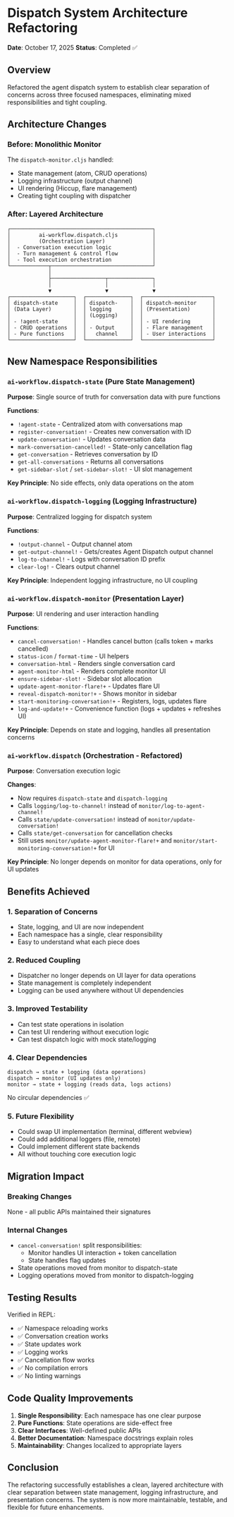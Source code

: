 # Dispatch System Architecture Refactoring

**Date**: October 17, 2025
**Status**: Completed ✅

## Overview

Refactored the agent dispatch system to establish clear separation of concerns across three focused namespaces, eliminating mixed responsibilities and tight coupling.

## Architecture Changes

### Before: Monolithic Monitor
The `dispatch-monitor.cljs` handled:
- State management (atom, CRUD operations)
- Logging infrastructure (output channel)
- UI rendering (Hiccup, flare management)
- Creating tight coupling with dispatcher

### After: Layered Architecture

```
┌─────────────────────────────────────────────┐
│         ai-workflow.dispatch.cljs           │
│         (Orchestration Layer)               │
│  - Conversation execution logic             │
│  - Turn management & control flow           │
│  - Tool execution orchestration             │
└────────────┬────────────────────────────────┘
             │
             ├─────────────────┬──────────────┐
             │                 │              │
             ▼                 ▼              ▼
┌────────────────────┐  ┌──────────────┐  ┌──────────────────────┐
│ dispatch-state     │  │ dispatch-    │  │ dispatch-monitor     │
│ (Data Layer)       │  │ logging      │  │ (Presentation)       │
│                    │  │ (Logging)    │  │                      │
│ - !agent-state     │  │              │  │ - UI rendering       │
│ - CRUD operations  │  │ - Output     │  │ - Flare management   │
│ - Pure functions   │  │   channel    │  │ - User interactions  │
└────────────────────┘  └──────────────┘  └──────────────────────┘
```

## New Namespace Responsibilities

### `ai-workflow.dispatch-state` (Pure State Management)
**Purpose**: Single source of truth for conversation data with pure functions

**Functions**:
- `!agent-state` - Centralized atom with conversations map
- `register-conversation!` - Creates new conversation with ID
- `update-conversation!` - Updates conversation data
- `mark-conversation-cancelled!` - State-only cancellation flag
- `get-conversation` - Retrieves conversation by ID
- `get-all-conversations` - Returns all conversations
- `get-sidebar-slot` / `set-sidebar-slot!` - UI slot management

**Key Principle**: No side effects, only data operations on the atom

### `ai-workflow.dispatch-logging` (Logging Infrastructure)
**Purpose**: Centralized logging for dispatch system

**Functions**:
- `!output-channel` - Output channel atom
- `get-output-channel!` - Gets/creates Agent Dispatch output channel
- `log-to-channel!` - Logs with conversation ID prefix
- `clear-log!` - Clears output channel

**Key Principle**: Independent logging infrastructure, no UI coupling

### `ai-workflow.dispatch-monitor` (Presentation Layer)
**Purpose**: UI rendering and user interaction handling

**Functions**:
- `cancel-conversation!` - Handles cancel button (calls token + marks cancelled)
- `status-icon` / `format-time` - UI helpers
- `conversation-html` - Renders single conversation card
- `agent-monitor-html` - Renders complete monitor UI
- `ensure-sidebar-slot!` - Sidebar slot allocation
- `update-agent-monitor-flare!+` - Updates flare UI
- `reveal-dispatch-monitor!+` - Shows monitor in sidebar
- `start-monitoring-conversation!+` - Registers, logs, updates flare
- `log-and-update!+` - Convenience function (logs + updates + refreshes UI)

**Key Principle**: Depends on state and logging, handles all presentation concerns

### `ai-workflow.dispatch` (Orchestration - Refactored)
**Purpose**: Conversation execution logic

**Changes**:
- Now requires `dispatch-state` and `dispatch-logging`
- Calls `logging/log-to-channel!` instead of `monitor/log-to-agent-channel!`
- Calls `state/update-conversation!` instead of `monitor/update-conversation!`
- Calls `state/get-conversation` for cancellation checks
- Still uses `monitor/update-agent-monitor-flare!+` and `monitor/start-monitoring-conversation!+` for UI

**Key Principle**: No longer depends on monitor for data operations, only for UI updates

## Benefits Achieved

### 1. Separation of Concerns
- State, logging, and UI are now independent
- Each namespace has a single, clear responsibility
- Easy to understand what each piece does

### 2. Reduced Coupling
- Dispatcher no longer depends on UI layer for data operations
- State management is completely independent
- Logging can be used anywhere without UI dependencies

### 3. Improved Testability
- Can test state operations in isolation
- Can test UI rendering without execution logic
- Can test dispatch logic with mock state/logging

### 4. Clear Dependencies
```
dispatch → state + logging (data operations)
dispatch → monitor (UI updates only)
monitor → state + logging (reads data, logs actions)
```
No circular dependencies ✅

### 5. Future Flexibility
- Could swap UI implementation (terminal, different webview)
- Could add additional loggers (file, remote)
- Could implement different state backends
- All without touching core execution logic

## Migration Impact

### Breaking Changes
None - all public APIs maintained their signatures

### Internal Changes
- `cancel-conversation!` split responsibilities:
  - Monitor handles UI interaction + token cancellation
  - State handles flag updates
- State operations moved from monitor to dispatch-state
- Logging operations moved from monitor to dispatch-logging

## Testing Results

Verified in REPL:
- ✅ Namespace reloading works
- ✅ Conversation creation works
- ✅ State updates work
- ✅ Logging works
- ✅ Cancellation flow works
- ✅ No compilation errors
- ✅ No linting warnings

## Code Quality Improvements

1. **Single Responsibility**: Each namespace has one clear purpose
2. **Pure Functions**: State operations are side-effect free
3. **Clear Interfaces**: Well-defined public APIs
4. **Better Documentation**: Namespace docstrings explain roles
5. **Maintainability**: Changes localized to appropriate layers

## Conclusion

The refactoring successfully establishes a clean, layered architecture with clear separation between state management, logging infrastructure, and presentation concerns. The system is now more maintainable, testable, and flexible for future enhancements.
